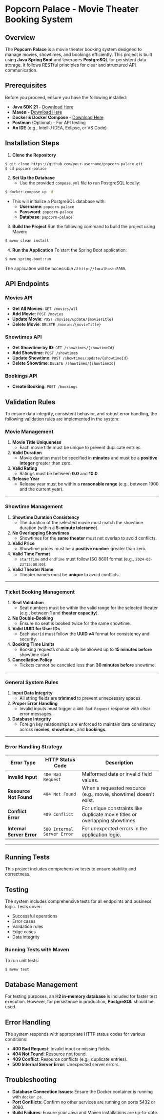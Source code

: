 # Popcorn Palace - Movie Theater Booking System

## Overview

The **Popcorn Palace** is a movie theater booking system designed to manage movies, showtimes, and bookings efficiently. This project is built using **Java Spring Boot** and leverages **PostgreSQL** for persistent data storage. It follows RESTful principles for clear and structured API communication.

## Prerequisites

Before you proceed, ensure you have the following installed:

- **Java SDK 21** - [Download Here](https://www.oracle.com/java/technologies/downloads/#java21)
- **Maven** - [Download Here](https://maven.apache.org/download.cgi)
- **Docker & Docker Compose** - [Download Here](https://www.docker.com/products/docker-desktop)
- **Postman** (Optional) - For API testing
- **An IDE** (e.g., IntelliJ IDEA, Eclipse, or VS Code)

## Installation Steps

1. **Clone the Repository**

```bash
$ git clone https://github.com/your-username/popcorn-palace.git
$ cd popcorn-palace
```

2. **Set Up the Database**
    - Use the provided `compose.yml` file to run PostgreSQL locally:

```bash
$ docker-compose up -d
```

- This will initialize a PostgreSQL database with:
    - **Username**: `popcorn-palace`
    - **Password**: `popcorn-palace`
    - **Database**: `popcorn-palace`

3. **Build the Project** Run the following command to build the project using Maven:

```bash
$ mvnw clean install
```

4. **Run the Application** To start the Spring Boot application:

```bash
$ mvn spring-boot:run
```

The application will be accessible at `http://localhost:8080`.

## API Endpoints

### Movies API

- **Get All Movies**: `GET /movies/all`
- **Add Movie**: `POST /movies`
- **Update Movie**: `POST /movies/update/{movieTitle}`
- **Delete Movie**: `DELETE /movies/{movieTitle}`

### Showtimes API

- **Get Showtime by ID**: `GET /showtimes/{showtimeId}`
- **Add Showtime**: `POST /showtimes`
- **Update Showtime**: `POST /showtimes/update/{showtimeId}`
- **Delete Showtime**: `DELETE /showtimes/{showtimeId}`

### Bookings API

- **Create Booking**: `POST /bookings`

## Validation Rules
To ensure data integrity, consistent behavior, and robust error handling, the following validation rules are implemented in the system:

### Movie Management
1. **Movie Title Uniqueness**
    - Each movie title must be unique to prevent duplicate entries.
2. **Valid Duration**
    - Movie duration must be specified in **minutes** and must be a **positive integer** greater than zero.
3. **Valid Rating**
    - Ratings must be between **0.0** and **10.0**.
4. **Release Year**
    - Release year must be within a **reasonable range** (e.g., between 1900 and the current year).

---

### Showtime Management
1. **Showtime Duration Consistency**
    - The duration of the selected movie must match the showtime duration (within a **5-minute tolerance**).
2. **No Overlapping Showtimes**
    - Showtimes for the **same theater** must not overlap to avoid conflicts.
3. **Valid Price**
    - Showtime prices must be a **positive number** greater than zero.
4. **Valid Time Format**
    - `startTime` and `endTime` must follow ISO 8601 format (e.g., `2024-03-23T15:00:00`).
5. **Valid Theater Name**
    - Theater names must be **unique** to avoid conflicts.

---

### Ticket Booking Management
1. **Seat Validation**
    - Seat numbers must be within the valid range for the selected theater (e.g., between **1** and **theater capacity**).
2. **No Double-Booking**
    - Ensure no seat is booked twice for the same showtime.
3. **Valid UUID for User IDs**
    - Each `userId` must follow the **UUID v4** format for consistency and security.
4. **Booking Time Limits**
    - Booking requests should only be allowed up to **15 minutes before** showtime start.
5. **Cancellation Policy**
    - Tickets cannot be canceled less than **30 minutes before** showtime.

---

### General System Rules
1. **Input Data Integrity**
    - All string fields are **trimmed** to prevent unnecessary spaces.
2. **Proper Error Handling**
    - Invalid inputs must trigger a `400 Bad Request` response with clear error messages.
3. **Database Integrity**
    - Foreign key relationships are enforced to maintain data consistency across **movies**, **showtimes**, and **bookings**.

---

### Error Handling Strategy
| **Error Type** | **HTTP Status Code** | **Description** |
|----------------|----------------------|------------------|
| **Invalid Input** | `400 Bad Request` | Malformed data or invalid field values. |
| **Resource Not Found** | `404 Not Found` | When a requested resource (e.g., movie, showtime) doesn't exist. |
| **Conflict Error** | `409 Conflict` | For unique constraints like duplicate movie titles or overlapping showtimes. |
| **Internal Server Error** | `500 Internal Server Error` | For unexpected errors in the application logic. |

---

## Running Tests

This project includes comprehensive tests to ensure stability and correctness.

## Testing
The system includes comprehensive tests for all endpoints and business logic. Tests cover:
- Successful operations
- Error cases
- Validation rules
- Edge cases
- Data integrity

### Running Tests with Maven

To run unit tests:

```bash
$ mvnw test
```

## Database Management

For testing purposes, an **H2 in-memory database** is included for faster test execution. However, for persistence in production, **PostgreSQL** should be used.

## Error Handling

The system responds with appropriate HTTP status codes for various conditions:

- **400 Bad Request**: Invalid input or missing fields.
- **404 Not Found**: Resource not found.
- **409 Conflict**: Resource conflicts (e.g., duplicate entries).
- **500 Internal Server Error**: Unexpected server errors.


## Troubleshooting

- **Database Connection Issues**: Ensure the Docker container is running with `docker ps`.
- **Port Conflicts**: Confirm no other services are running on ports 5432 or 8080.
- **Build Failures**: Ensure your Java and Maven installations are up-to-date.

